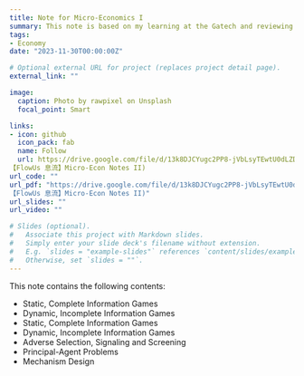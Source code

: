 ```yaml
---
title: Note for Micro-Economics I
summary: This note is based on my learning at the Gatech and reviewing several different textbooks. Thanks a lot to Professor Hustin Burkett's excellent teaching!
tags:
- Economy
date: "2023-11-30T00:00:00Z"

# Optional external URL for project (replaces project detail page).
external_link: ""

image:
  caption: Photo by rawpixel on Unsplash
  focal_point: Smart

links:
- icon: github
  icon_pack: fab
  name: Follow
  url: https://drive.google.com/file/d/13k8DJCYugc2PP8-jVbLsyTEwtU0dLZDu/view?usp=sharing](https://flowus.cn/share/8bb146c2-8839-4acf-b7e1-16087c891ee4
【FlowUs 息流】Micro-Econ Notes II)
url_code: ""
url_pdf: "https://drive.google.com/file/d/13k8DJCYugc2PP8-jVbLsyTEwtU0dLZDu/view?usp=sharing](https://flowus.cn/share/8bb146c2-8839-4acf-b7e1-16087c891ee4
【FlowUs 息流】Micro-Econ Notes II)"
url_slides: ""
url_video: ""

# Slides (optional).
#   Associate this project with Markdown slides.
#   Simply enter your slide deck's filename without extension.
#   E.g. `slides = "example-slides"` references `content/slides/example-slides.md`.
#   Otherwise, set `slides = ""`.
---
```


This note contains the following contents: 
  * Static, Complete Information Games
  * Dynamic, Incomplete Information Games
  * Static, Complete Information Games
  * Dynamic, Incomplete Information Games
  * Adverse Selection, Signaling and Screening
  * Principal-Agent Problems
  * Mechanism Design
